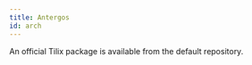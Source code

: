 ```yaml
---
title: Antergos
id: arch
---
```

An official Tilix package is available from the default repository.
